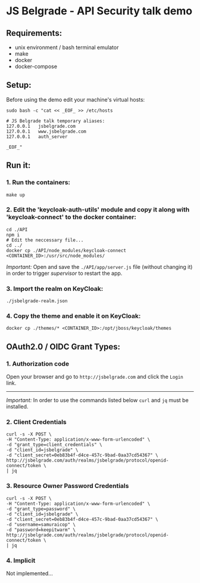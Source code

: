# JS Belgrade - API Security talk demo

## Requirements:

* unix environment / bash terminal emulator
* make
* docker
* docker-compose

## Setup:

Before using the demo edit your machine's virtual hosts:

```
sudo bash -c "cat << _EOF_ >> /etc/hosts

# JS Belgrade talk temporary aliases:
127.0.0.1   jsbelgrade.com
127.0.0.1   www.jsbelgrade.com
127.0.0.1   auth_server

_EOF_"
```

## Run it:

### 1. Run the containers: 

```
make up
```

### 2. Edit the 'keycloak-auth-utils' module and copy it along with 'keycloak-connect' to the docker container:

```
cd ./API
npm i
# Edit the neccessary file...
cd ../
docker cp ./API/node_modules/keycloak-connect <CONTAINER_ID>:/usr/src/node_modules/
```

*Important:* Open and save the `./API/app/server.js` file (without changing it) in order to trigger _supervisor_ to restart the app.

### 3. Import the realm on KeyCloak:

```
./jsbelgrade-realm.json
```

### 4. Copy the theme and enable it on KeyCloak:

```
docker cp ./themes/* <CONTAINER_ID>:/opt/jboss/keycloak/themes
```

## OAuth2.0 / OIDC Grant Types:

### 1. Authorization code

Open your browser and go to `http://jsbelgrade.com` and click the `Login` link.

---

*Important:* In order to use the commands listed below `curl` and `jq` must be installed.

### 2. Client Credentials

```
curl -s -X POST \
-H "Content-Type: application/x-www-form-urlencoded" \
-d "grant_type=client_credentials" \
-d "client_id=jsbelgrade" \
-d "client_secret=0eb83b4f-d4ce-457c-9bad-0aa37cd54367" \
http://jsbelgrade.com/auth/realms/jsbelgrade/protocol/openid-connect/token \
| jq
```

### 3. Resource Owner Password Credentials

```
curl -s -X POST \
-H "Content-Type: application/x-www-form-urlencoded" \
-d "grant_type=password" \
-d "client_id=jsbelgrade" \
-d "client_secret=0eb83b4f-d4ce-457c-9bad-0aa37cd54367" \
-d "username=samuraicop" \
-d "password=keepitwarm" \
http://jsbelgrade.com/auth/realms/jsbelgrade/protocol/openid-connect/token \
| jq
```

### 4. Implicit

Not implemented...

